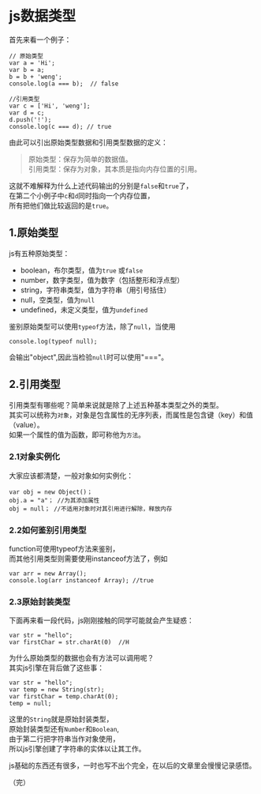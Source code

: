 # js数据类型
首先来看一个例子：
```
// 原始类型
var a = 'Hi';
var b = a;
b = b + 'weng';
console.log(a === b);  // false

//引用类型
var c = ['Hi', 'weng'];
var d = c;
d.push('!');
console.log(c === d); // true
```
由此可以引出原始类型数据和引用类型数据的定义：
>原始类型：保存为简单的数据值。  
>引用类型：保存为对象，其本质是指向内存位置的引用。

这就不难解释为什么上述代码输出的分别是`false`和`true`了，  
在第二个小例子中`c`和`d`同时指向一个内存位置，  
所有把他们做比较返回的是`true`。
## 1.原始类型
js有五种原始类型：
- boolean，布尔类型，值为`true` 或`false`
- number，数字类型，值为数字（包括整形和浮点型）
- string，字符串类型，值为字符串（用引号括住）
- null，空类型，值为`null`
- undefined，未定义类型，值为`undefined`  

鉴别原始类型可以使用`typeof`方法，除了`null`，当使用
```
console.log(typeof null);
```
会输出"object",因此当检验`null`时可以使用"==="。
## 2.引用类型
引用类型有哪些呢？简单来说就是除了上述五种基本类型之外的类型。  
其实可以统称为`对象`，对象是包含属性的无序列表，而属性是包含键（key）和值（value）。  
如果一个属性的值为函数，即可称他为`方法`。
### 2.1对象实例化
大家应该都清楚，一般对象如何实例化：  
```
var obj = new Object()；
obj.a = "a"； //为其添加属性
obj = null； //不适用对象时对其引用进行解除，释放内存
```
### 2.2如何鉴别引用类型
function可使用typeof方法来鉴别，  
而其他引用类型则需要使用instanceof方法了，例如
```
var arr = new Array();
console.log(arr instanceof Array); //true
```
### 2.3原始封装类型
下面再来看一段代码，js刚刚接触的同学可能就会产生疑惑：
```
var str = "hello";
var firstChar = str.charAt(0)  //H
```
为什么原始类型的数据也会有方法可以调用呢？  
其实js引擎在背后做了这些事：
```
var str = "hello";
var temp = new String(str);
var firstChar = temp.charAt(0);
temp = null;
```
这里的`String`就是原始封装类型，  
原始封装类型还有`Number`和`Boolean`,  
由于第二行把字符串当作对象使用，  
所以js引擎创建了字符串的实体以让其工作。  

js基础的东西还有很多，一时也写不出个完全，在以后的文章里会慢慢记录感悟。

（完）
